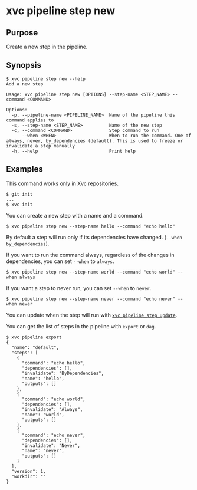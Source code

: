 # xvc pipeline step new

## Purpose

Create a new step in the pipeline.

## Synopsis

```console
$ xvc pipeline step new --help
Add a new step

Usage: xvc pipeline step new [OPTIONS] --step-name <STEP_NAME> --command <COMMAND>

Options:
  -p, --pipeline-name <PIPELINE_NAME>  Name of the pipeline this command applies to
  -s, --step-name <STEP_NAME>          Name of the new step
  -c, --command <COMMAND>              Step command to run
      --when <WHEN>                    When to run the command. One of always, never, by_dependencies (default). This is used to freeze or invalidate a step manually
  -h, --help                           Print help

```

## Examples

This command works only in Xvc repositories.

```console
$ git init
...
$ xvc init
```

You can create a new step with a name and a command.

```console
$ xvc pipeline step new --step-name hello --command "echo hello"
```

By default a step will run only if its dependencies have changed. (`--when by_dependencies`).

If you want to run the command always, regardless of the changes in dependencies, you can set `--when` to `always`.

```console
$ xvc pipeline step new --step-name world --command "echo world" --when always
```

If you want a step to never run, you can set `--when` to `never`.

```console
$ xvc pipeline step new --step-name never --command "echo never" --when never
```

You can update when the step will run with [`xvc pipeline step update`](/ref/xvc-pipeline-step-update.md).

You can get the list of steps in the pipeline with `export` or `dag`.

```console
$ xvc pipeline export
{
  "name": "default",
  "steps": [
    {
      "command": "echo hello",
      "dependencies": [],
      "invalidate": "ByDependencies",
      "name": "hello",
      "outputs": []
    },
    {
      "command": "echo world",
      "dependencies": [],
      "invalidate": "Always",
      "name": "world",
      "outputs": []
    },
    {
      "command": "echo never",
      "dependencies": [],
      "invalidate": "Never",
      "name": "never",
      "outputs": []
    }
  ],
  "version": 1,
  "workdir": ""
}

```

